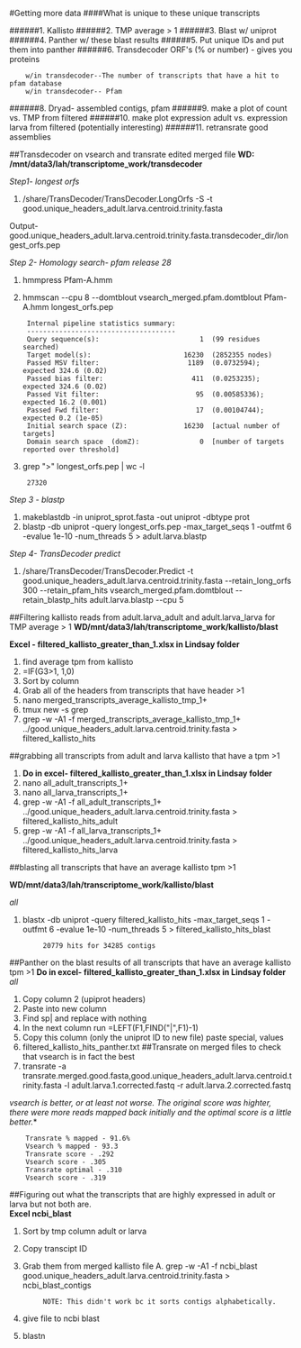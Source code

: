 #Getting more data
####What is unique to these unique transcripts

######1. Kallisto
######2. TMP average > 1
######3. Blast w/ uniprot
######4. Panther w/ these blast results
######5. Put unique IDs and put them into panther
######6. Transdecoder ORF's (% or number) - gives you proteins
	
		w/in transdecoder--The number of transcripts that have a hit to pfam database
		w/in transdecoder-- Pfam 
######8. Dryad- assembled contigs, pfam
######9. make a plot of count vs. TMP from filtered
######10. make plot expression adult vs. expression larva from filtered (potentially interesting)
######11. retransrate good assemblies


##Transdecoder on vsearch and transrate edited merged file
**WD: /mnt/data3/lah/transcriptome_work/transdecoder**

*Step1- longest orfs*

1. /share/TransDecoder/TransDecoder.LongOrfs -S -t good.unique_headers_adult.larva.centroid.trinity.fasta

Output- good.unique_headers_adult.larva.centroid.trinity.fasta.transdecoder_dir/longest_orfs.pep



*Step 2- Homology search- pfam release 28*

1. hmmpress Pfam-A.hmm
2. hmmscan --cpu 8 --domtblout vsearch_merged.pfam.domtblout Pfam-A.hmm longest_orfs.pep

		Internal pipeline statistics summary:
		-------------------------------------
		Query sequence(s):                         1  (99 residues searched)
		Target model(s):                       16230  (2852355 nodes)
		Passed MSV filter:                      1189  (0.0732594); expected 324.6 (0.02)
		Passed bias filter:                      411  (0.0253235); expected 324.6 (0.02)
		Passed Vit filter:                        95  (0.00585336); expected 16.2 (0.001)
		Passed Fwd filter:                        17  (0.00104744); expected 0.2 (1e-05)
		Initial search space (Z):              16230  [actual number of targets]
		Domain search space  (domZ):               0  [number of targets reported over threshold]

3. grep ">" longest_orfs.pep | wc -l

		27320


*Step 3 - blastp*

1. makeblastdb -in uniprot_sprot.fasta -out uniprot -dbtype prot
2. blastp -db uniprot -query longest_orfs.pep -max_target_seqs 1 -outfmt 6 -evalue 1e-10 -num_threads 5 > adult.larva.blastp

*Step 4- TransDecoder predict*

1. /share/TransDecoder/TransDecoder.Predict -t good.unique_headers_adult.larva.centroid.trinity.fasta --retain_long_orfs 300 --retain_pfam_hits vsearch_merged.pfam.domtblout --retain_blastp_hits adult.larva.blastp --cpu 5



##Filtering kallisto reads from adult.larva_adult and adult.larva_larva for TMP average > 1 
**WD/mnt/data3/lah/transcriptome_work/kallisto/blast**

**Excel - filtered_kallisto_greater_than_1.xlsx in Lindsay folder**

1. find average tpm from kallisto
2. =IF(G3>1, 1,0)
3. Sort by column
4. Grab all of the headers from transcripts that have header >1 
3. nano merged_transcripts_average_kallisto_tmp_1+
4. tmux new -s grep
5. grep -w -A1 -f merged_transcripts_average_kallisto_tmp_1+ ../good.unique_headers_adult.larva.centroid.trinity.fasta > filtered_kallisto_hits


##grabbing all transcripts from adult and larva kallisto that have a tpm >1

1. **Do in excel- filtered_kallisto_greater_than_1.xlsx in Lindsay folder**
2. nano all_adult_transcripts_1+
3. nano all_larva_transcripts_1+
4. grep -w -A1 -f all_adult_transcripts_1+ ../good.unique_headers_adult.larva.centroid.trinity.fasta > filtered_kallisto_hits_adult
5. grep -w -A1 -f all_larva_transcripts_1+ ../good.unique_headers_adult.larva.centroid.trinity.fasta > filtered_kallisto_hits_larva

##blasting all transcripts that have an average kallisto tpm >1

**WD/mnt/data3/lah/transcriptome_work/kallisto/blast**

*all*

1. blastx -db uniprot -query filtered_kallisto_hits -max_target_seqs 1 -outfmt 6 -evalue 1e-10 -num_threads 5 > filtered_kallisto_hits_blast
		
			20779 hits for 34285 contigs


##Panther on the blast results of all transcripts that have an average kallisto tpm >1 
 **Do in excel- filtered_kallisto_greater_than_1.xlsx in Lindsay folder**
*all*

1. Copy column 2 (upiprot headers)	
2. Paste into new column
3. Find sp| and replace with nothing
4. In the next column run =LEFT(F1,FIND("|",F1)-1)
5. Copy this column (only the uniprot ID to new file) paste special, values
6. filtered_kallisto_hits_panther.txt
##Transrate on merged files to check that vsearch is in fact the best
1. transrate -a transrate.merged.good.fasta,good.unique_headers_adult.larva.centroid.trinity.fasta -l adult.larva.1.corrected.fastq -r adult.larva.2.corrected.fastq

*vsearch is better, or at least not worse. The original score was highter, there were more reads mapped back initially and the optimal score is a little better.**
		
		Transrate % mapped - 91.6%
		Vsearch % mapped - 93.3
		Transrate score - .292
		Vsearch score - .305 
		Transrate optimal - .310
		Vsearch score - .319
		
		
##Figuring out what the transcripts that are highly expressed in adult or larva but not both are. 	
**Excel ncbi_blast**

1. Sort by tmp column adult or larva
2. Copy transcipt ID 
3. Grab them from merged kallisto file
	A. grep -w -A1 -f ncbi_blast good.unique_headers_adult.larva.centroid.trinity.fasta > ncbi_blast_contigs
	
			NOTE: This didn't work bc it sorts contigs alphabetically. 
4. give file to ncbi blast 
5. blastn 	
